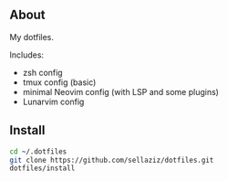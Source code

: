 ## About
My dotfiles.

Includes:
* zsh config
* tmux config (basic)
* minimal Neovim config (with LSP and some plugins)
* Lunarvim config

## Install
```bash
cd ~/.dotfiles
git clone https://github.com/sellaziz/dotfiles.git
dotfiles/install
```